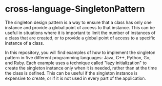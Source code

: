 # cross-language-SingletonPattern
The singleton design pattern is a way to ensure that a class has only one instance and provide a global point of access to that instance. This can be useful in situations where it is important to limit the number of instances of a class that are created, or to provide a global point of access to a specific instance of a class.

In this repository, you will find examples of how to implement the singleton pattern in five different programming languages: Java, C++, Python, Go, and Ruby. Each example uses a technique called "lazy initialization" to create the singleton instance only when it is needed, rather than at the time the class is defined. This can be useful if the singleton instance is expensive to create, or if it is not used in every part of the application.
